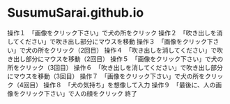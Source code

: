 # SusumuSarai.github.io
操作１　「画像をクリック下さい」で犬の所をクリック
操作２　「吹き出しを消してください」で吹き出し部分にマウスを移動
操作３　「画像をクリック下さい」で犬の所をクリック（2回目）
操作４　「吹き出しを消してください」で吹き出し部分にマウスを移動（2回目）
操作５　「画像をクリック下さい」で犬の所をクリック（3回目）
操作６　「吹き出しを消してください」で吹き出し部分にマウスを移動（3回目）
操作７　「画像をクリック下さい」で犬の所をクリック（4回目）
操作８　「犬の気持ち」を想像して入力
操作９　「最後に、人の画像をクリック下さい」で人の顔をクリック
終了
